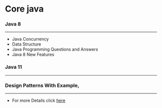 # Core java
### Java 8
<hr/>

- Java Concurrency
- Data Structure
- Java Programming Questions and Answers
- Java 8 New Features

### Java 11

<hr/>

### Design Patterns With Example,
<hr/>

- For more Details click [here](/core-java/Java8_Proj/design_patterns.md)
